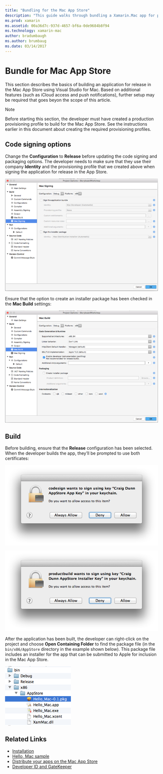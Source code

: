 ```yaml
---
title: "Bundling for the Mac App Store"
description: "This guide walks through bundling a Xamarin.Mac app for publication to the Mac App Store."
ms.prod: xamarin
ms.assetid: 00a36d7c-937d-4657-bf6a-0de9684b8f94
ms.technology: xamarin-mac
author: bradumbaugh
ms.author: brumbaug
ms.date: 03/14/2017
---
```


# Bundle for Mac App Store

This section describes the basics of building an application for release in the Mac App Store using Visual Studio for Mac. Based on additional features (such as iCloud access and push notifications), further setup may be required that goes beyon the scope of this article.

> [!NOTE]
> Before starting this section, the developer must have created a production provisioning profile to build for the Mac App Store. See the instructions earlier in this document about creating the required provisioning profiles.

## Code signing options

Change the **Configuration** to **Release** before updating the code signing and packaging options. The developer needs to make sure that they use their company **Identity** and the provisioning profile that we created above when signing the application for release in the App Store.

 [![Editing the code signing options](bundling-images/config02.png "Editing the code signing options")](bundling-images/config02-large.png#lightbox)

Ensure that the option to create an installer package has been checked in the **Mac Build** settings:

[![Editing the build options](bundling-images/config03.png "Editing the build options")](bundling-images/config03-large.png#lightbox)

## Build

Before building, ensure that the **Release** configuration has been selected. When the developer builds the app, they’ll be prompted to use both certificates:

 ![Allowing the app to use the certificate](bundling-images/image62.png "Allowing the app to use the certificate")

 ![Allowing the app to use the certificate](bundling-images/image63.png "Allowing the app to use the certificate")

After the application has been built, the developer can right-click on the project and choose **Open Containing Folder** to find the package file (in the `bin/x86/AppStore` directory in the example shown below).  This package file includes an installer for the app that can be submitted to Apple for inclusion in the Mac App Store.

 ![Selecting the build package in Finder](bundling-images/image64.png "Selecting the build package in Finder")


## Related Links

- [Installation](/visualstudio/mac/installation/)
- [Hello, Mac sample](~/mac/get-started/hello-mac.md)
- [Distribute your apps on the Mac App Store](https://developer.apple.com/devcenter/mac/checklist/)
- [Developer ID and GateKeeper](https://developer.apple.com/resources/developer-id/)
